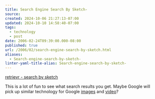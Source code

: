 ```yaml
---
title: Search Engine Search By Sketch-
source: 
created: 2024-10-06 21:27:13-07:00
updated: 2024-10-10 14:58:40-07:00
tags:
  - technology
  - post
date: 2006-02-24T09:39:00.000-08:00
published: true
url: /2006/02/search-engine-search-by-sketch.html
aliases:
  - Search-engine-search-by-sketch-
linter-yaml-title-alias: Search-engine-search-by-sketch-
---
```



[retrievr - search by sketch](https://labs.systemone.at/retrievr/ "retrievr - search by sketch")  
  
This is a lot of fun to see what search results you get. Maybe Google will pick up similar technology for Google [images](https://images.google.com) and [video](https://video.google.com)?